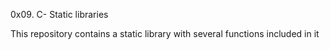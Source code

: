  0x09. C- Static libraries

This repository contains a static library with several functions included in it
